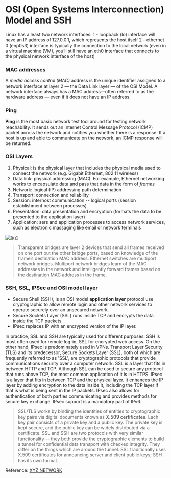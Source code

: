 # OSI (Open Systems Interconnection) Model and SSH

Linux has a least two network interfaces:
1 - loopback (lo) interface will have an IP address of 127.0.0.1, which represents the host itself
2 - ethernet 0 (enp0s3) interface is typically the connection to the local network (even in a virtual machine (VM), you’ll still have an eth0 interface that connects to the physical network interface of the host)

### MAC addresses

A *media access control (MAC)* address is the unique identifier assigned to a network interface at layer 2 — the Data Link layer — of the OSI Model. A network interface always has a MAC address—often referred to as the hardware address — even if it does not have an IP address.

### Ping

**Ping** is the most basic network test tool around for testing network reachability. It sends
out an Internet Control Message Protocol (ICMP) packet across the network and notifies you whether there is a response. If a host is up and able to communicate on the network, an ICMP response will be
returned.

### OSI Layers
1. Physical: is the physical layer that includes the physical media used to connect the network (e.g. Gigabit Ethernet, 802.11 wireless)
2. Data link: physical addressing (MAC). For example, Ethernet networking works to encapsulate data and pass that data in the form of *frames*
3. Network: logical (IP) addressing path determination
4. Transport: connection and reliability
5. Session: interhost communication -- logical ports (session establishment between processes)
6. Presentation: data presentation and encryption (formats the data to be presented to the application layer)
7. Application: sers and application processes to access network services, such as electronic massaging like email or network terminals

[![fig1](https://24itworld.files.wordpress.com/2016/08/296299-image0.jpg)](https://24itworld.wordpress.com/2016/08/04/iso-osi-model-layers-of-the-network/)

> Transparent bridges are layer 2 devices that send all frames received on one port out the other bridge ports, based on knowledge of the frame’s destination MAC address. Ethernet switches are multiport network bridges. Multiport network bridges learn of the MAC addresses in the network and intelligently forward frames based on the destination MAC address in the frame.

### SSH, SSL, IPSec and OSI model layer

- Secure Shell (SSH), is an OSI model **application layer** protocol use cryptographic to allow remote login and other network services to operate securely over an unsecured network. 
- Secure Sockets Layer (SSL) runs inside TCP and encrypts the data inside the TCP packets. 
- IPsec replaces IP with an encrypted version of the IP layer.

In practice, SSL and SSH are typically used for different purposes: SSH is most often used for remote log-in, SSL for encrypted web access. On the other hand, IPsec is predominately used in VPNs. Transport Layer Security (TLS) and its predecessor, Secure Sockets Layer (SSL), both of which are frequently referred to as 'SSL', are cryptographic protocols that provide communications security over a computer network. SSL is a layer that fits in between HTTP and TCP. Although SSL can be used to secure any protocol that runs above TCP, the most common application of it is in HTTPS. IPsec is a layer that fits in between TCP and the physical layer. It enhances the IP layer by adding encryption to the data inside it, including the TCP layer if that is what is being sent in the IP packets. IPsec also allows for authentication of both parties communicating and provides methods for secure key exchange. IPsec support is a mandatory part of IPv6.

> SSL/TLS works by binding the identities of entities to cryptographic key pairs via digital documents known as **X.509 certificates**. Each key pair consists of a private key and a public key. The private key is kept secure, and the public key can be widely distributed via a certificate. SSL and SSH are two protocols with very similar functionality -- they both provide the cryptographic elements to build a tunnel for confidential data transport with checked integrity. They differ on the things which are around the tunnel. SSL traditionally uses X.509 certificates for announcing server and client public keys; SSH has its own format.

Reference: [XYZ NETWORK](http://xyznetwork.blogspot.com/2016/04/ssh-ssl-ipsec-osi-model-layer.html)